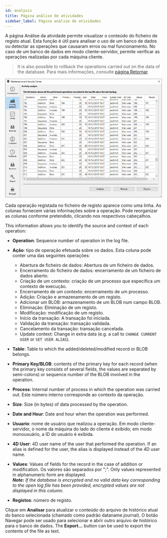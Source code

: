 ```yaml
---
id: analysis
title: Página análise de atividades
sidebar_label: Página análise de atividades
---
```


A página Análise da atividade permite visualizar o conteúdo do ficheiro de registo atual. Esta função é útil para analisar o uso de um banco de dados ou detectar as operações que causaram erros ou mal funcionamento. No caso de um banco de dados em modo cliente-servidor, permite verificar as operações realizadas por cada máquina cliente.
> It is also possible to rollback the operations carried out on the data of the database. Para mais informações, consulte [página Retornar](rollback.md).

![](../assets/en/MSC/MSC_analysis.png)

Cada operação registada no ficheiro de registo aparece como uma linha. As colunas fornecem várias informações sobre a operação. Pode reorganizar as colunas conforme pretendido, clicando nos respectivos cabeçalhos.

This information allows you to identify the source and context of each operation:

- **Operation**: Sequence number of operation in the log file.
- **Ação**: tipo de operação efetuada sobre os dados. Esta coluna pode conter uma das seguintes operações:
  - Abertura de ficheiro de dados: Abertura de um ficheiro de dados.
  - Encerramento do ficheiro de dados: encerramento de um ficheiro de dados aberto.
  - Criação de um contexto: criação de um processo que especifica um contexto de execução.
  - Encerramento de um contexto: encerramento de um processo.
  - Adição: Criação e armazenamento de um registo.
  - Adicionar um BLOB: armazenamento de um BLOB num campo BLOB.
  - Eliminação: Eliminação de um registo.
  - Modificação: modificação de um registo.
  - Início da transação: A transação foi iniciada.
  - Validação da transação: transação validada.
  - Cancelamento da transação: transação cancelada.
  - Update context: Change in extra data (e.g. a call to `CHANGE CURRENT USER` or `SET USER ALIAS`).

- **Table**: Table to which the added/deleted/modified record or BLOB belongs.
- **Primary Key/BLOB**: contents of the primary key for each record (when the primary key consists of several fields, the values are separated by semi-colons) or sequence number of the BLOB involved in the operation.
- **Process**: Internal number of process in which the operation was carried out. Este número interno corresponde ao contexto da operação.
- **Size**: Size (in bytes) of data processed by the operation.
- **Date and Hour**: Date and hour when the operation was performed.
- **Usuario**: nome de usuário que realizou a operação. Em modo cliente-servidor, o nome da máquina do lado do cliente é exibido; em modo monousuário, a ID do usuário é exibida.
- **4D User**: 4D user name of the user that performed the operation. If an alias is defined for the user, the alias is displayed instead of the 4D user name.
- **Values**: Values of fields for the record in the case of addition or modification. Os valores são separados por ";". Only values represented in alphanumeric form are displayed.  
  ***Note:** If the database is encrypted and no valid data key corresponding to the open log file has been provided, encrypted values are not displayed in this column.*
- **Registos**: número de registo.

Clique em **Analisar** para atualizar o conteúdo do arquivo de histórico atual do banco selecionada (chamado como padrão dataname.journal). O botão Navegar pode ser usado para selecionar e abrir outro arquivo de histórico para o banco de dados. The **Export...** button can be used to export the contents of the file as text.
